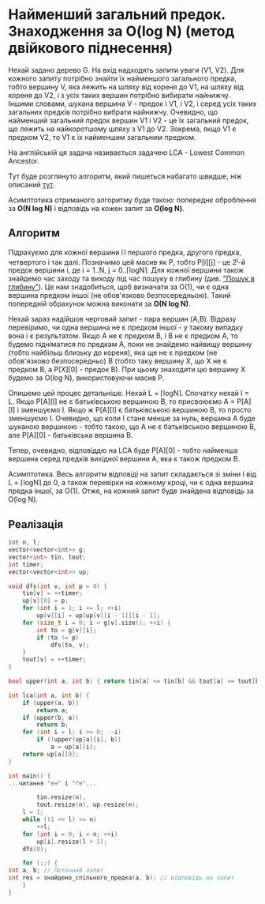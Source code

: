 # Найменший загальний предок. Знаходження за O(log N) (метод двійкового піднесення)

Нехай задано дерево G. На вхід надходять запити уваги (V1, V2). Для кожного запиту потрібно знайти їх найменшого загального предка, тобто вершину V, яка лежить на шляху від кореня до V1, на шляху від кореня до V2, і з усіх таких вершин потрібно вибирати найнижчу. Іншими словами, шукана вершина V - предок і V1, і V2, і серед усіх таких загальних предків потрібно вибрати найнижчу. Очевидно, що найменший загальний предок вершин V1 і V2 - це їх загальний предок, що лежить на найкоротшому шляху з V1 до V2. Зокрема, якщо V1 є предком V2, то V1 є їх найменшим загальним предком.

На англійській ця задача називається задачею LCA - Lowest Common Ancestor.

Тут буде розглянуто алгоритм, який пишеться набагато швидше, ніж описаний [тут](lca).

Асимптотика отриманого алгоритму буде такою: попереднє оброблення за **O(N log N)** і відповідь на кожен запит за **O(log N)**.

## Алгоритм

Підрахуємо для кожної вершини її першого предка, другого предка, четвертого і так далі. Позначимо цей масив як P, тобто P[i][j] - це 2<sup>j</sup>-й предок вершини i, де i = 1..N, j = 0..&lceil;logN&rceil;. Для кожної вершини також знайдемо час заходу та виходу під час пошуку в глибину (див. ["Пошук в глибину"](dfs)). Це нам знадобиться, щоб визначати за O(1), чи є одна вершина предком іншої (не обов'язково безпосередньою). Такий попередній обрахунок можна виконати за **O(N log N)**.

Нехай зараз надійшов черговий запит - пара вершин (A,B). Відразу перевіримо, чи одна вершина не є предком іншої - у такому випадку вона і є результатом. Якщо A не є предком B, і B не є предком A, то будемо підніматися по предкам A, поки не знайдемо найвищу вершину (тобто найбільш близьку до кореня), яка ще не є предком (не обов'язково безпосередньо) B (тобто таку вершину X, що X не є предком B, а P[X][0] - предок B). При цьому знаходити цю вершину X будемо за O(log N), використовуючи масив P.

Опишемо цей процес детальніше. Нехай L = &lceil;logN&rceil;. Спочатку нехай I = L. Якщо P[A][I] не є батьківською вершиною B, то присвоюємо A = P[A][I] і зменшуємо I. Якщо ж P[A][I] є батьківською вершиною B, то просто зменшуємо I. Очевидно, що коли I стане менше за нуль, вершина A буде шуканою вершиною - тобто такою, що A не є батьківською вершиною B, але P[A][0] - батьківська вершина B.

Тепер, очевидно, відповіддю на LCA буде P[A][0] - тобто найменша вершина серед предків вихідної вершини A, яка є також предком B.

Асимптотика. Весь алгоритм відповіді на запит складається зі зміни I від L = &lceil;logN&rceil; до 0, а також перевірки на кожному кроці, чи є одна вершина предка іншої, за O(1). Отже, на кожний запит буде знайдена відповідь за O(log N).

## Реалізація

<!--- TODO: specify code snippet id -->
``` cpp
int n, l;
vector<vector<int>> g;
vector<int> tin, tout;
int timer;
vector<vector<int>> up;

void dfs(int v, int p = 0) {
    tin[v] = ++timer;
    up[v][0] = p;
    for (int i = 1; i <= l; ++i)
        up[v][i] = up[up[v][i - 1]][i - 1];
    for (size_t i = 0; i < g[v].size(); ++i) {
        int to = g[v][i];
        if (to != p)
            dfs(to, v);
    }
    tout[v] = ++timer;
}

bool upper(int a, int b) { return tin[a] <= tin[b] && tout[a] >= tout[b]; }

int lca(int a, int b) {
    if (upper(a, b))
        return a;
    if (upper(b, a))
        return b;
    for (int i = l; i >= 0; --i)
        if (!upper(up[a][i], b))
            a = up[a][i];
    return up[a][0];
}

int main() {
...читання "ен" і "ґе"...

        tin.resize(n),
        tout.resize(n), up.resize(n);
    l = 1;
    while ((1 << l) <= n)
        ++l;
    for (int i = 0; i < n; ++i)
        up[i].resize(l + 1);
    dfs(0);

    for (;;) {
int a, b; // Поточний запит
int res = знайдено_спільного_предка(a, b); // відповідь на запит
    }
}
```